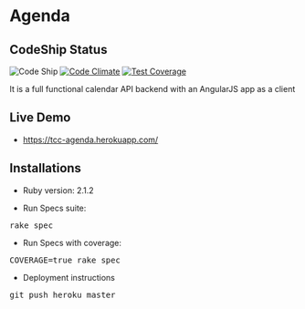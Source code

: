 Agenda
======

CodeShip Status
---------------

![Code Ship](https://codeship.com/projects/039bf0b0-3033-0133-3626-265edb7ab8a5/status?branch=master)
[![Code Climate](https://codeclimate.com/github/gkuhn1/agenda/badges/gpa.svg)](https://codeclimate.com/github/gkuhn1/agenda)
[![Test Coverage](https://codeclimate.com/github/gkuhn1/agenda/badges/coverage.svg)](https://codeclimate.com/github/gkuhn1/agenda/coverage)

It is a full functional calendar API backend with an AngularJS app as a client

Live Demo
---------

- https://tcc-agenda.herokuapp.com/


Installations
-------------

* Ruby version: 2.1.2

* Run Specs suite:
<pre>rake spec</pre>

* Run Specs with coverage:
<pre>COVERAGE=true rake spec</pre>

* Deployment instructions
<pre>git push heroku master</pre>


